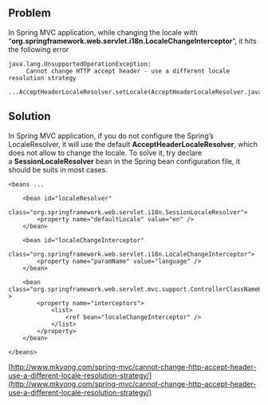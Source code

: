 ## Problem

In Spring MVC application, while changing the locale with “**org.springframework.web.servlet.i18n.LocaleChangeInterceptor**“, it hits the following error

    java.lang.UnsupportedOperationException:
         Cannot change HTTP accept header - use a different locale resolution strategy
         ...AcceptHeaderLocaleResolver.setLocale(AcceptHeaderLocaleResolver.java:45)

## Solution

In Spring MVC application, if you do not configure the Spring’s LocaleResolver, it will use the default **AcceptHeaderLocaleResolver**, which does not allow to change the locale. To solve it, try declare a **SessionLocaleResolver** bean in the Spring bean configuration file, it should be suits in most cases.

    <beans ...

    	<bean id="localeResolver"
    		class="org.springframework.web.servlet.i18n.SessionLocaleResolver">
    		<property name="defaultLocale" value="en" />
    	</bean>

    	<bean id="localeChangeInterceptor"
    		class="org.springframework.web.servlet.i18n.LocaleChangeInterceptor">
    		<property name="paramName" value="language" />
    	</bean>

    	<bean class="org.springframework.web.servlet.mvc.support.ControllerClassNameHandlerMapping" >
    		<property name="interceptors">
    			<list>
    				<ref bean="localeChangeInterceptor" />
    			</list>
    		</property>
    	</bean>

    </beans>

[http://www.mkyong.com/spring-mvc/cannot-change-http-accept-header-use-a-different-locale-resolution-strategy/](http://www.mkyong.com/spring-mvc/cannot-change-http-accept-header-use-a-different-locale-resolution-strategy/)

